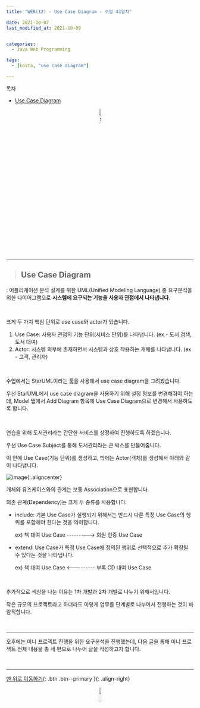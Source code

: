 ```yaml
---
title: "WEB(12) - Use Case Diagram - 수업 43일차"

date: 2021-10-07
last_modified_at: 2021-10-09


categories:
  - Java Web Programming

tags:
  - [kosta, "use case diagram"]

---
```


목차

* [Use Case Diagram](#use-case-diagram)

<p align="center"><img src="https://user-images.githubusercontent.com/70495425/131687801-2b295fb7-6e22-4e70-a1ef-a7dc85b96796.png" alt="sun cloud" height="10%" width="10%" /></p>

---

> ## Use Case Diagram

: 어플리케이션 분석 설계를 위한 UML(Unified Modeling Language) 중 요구분석을 위한 다이어그램으로 **시스템에 요구되는 기능을 사용자 관점에서 나타냅니다**.

<br>

크게 두 가지 핵심 단위로 use case와 actor가 있습니다.

1. Use Case: 사용자 관점의 기능 단위(서비스 단위)를 나타냅니다.
   (ex - 도서 검색, 도서 대여) 
2. Actor: 시스템 외부에 존재하면서 시스템과 상호 작용하는 개체를 나타냅니다.
   (ex - 고객, 관리자)

<br>

수업에서는 StarUML이라는 툴을 사용해서 use case diagram을 그려봤습니다.<br>

우선 StarUML에서 use case diagram을 사용하기 위해 설정 정보를 변경해줘야 하는데, Model 탭에서 Add Diagram 항목에 Use Case Diagram으로 변경해서 사용하도록 합니다.

<br>

연습을 위해 도서관리라는 간단한 서비스를 상정하여 진행하도록 하겠습니다.<br>

우선 Use Case Subject를 통해 도서관리라는 큰 박스를 만들어줍니다.<br>

이 안에 Use Case(기능 단위)를 생성하고, 밖에는 Actor(객체)를 생성해서 아래와 같이 나타냅니다.<br>

![image](https://user-images.githubusercontent.com/70495425/136310617-d9000ae3-e66b-40e0-82ef-a9d0d0eca906.png){:.aligncenter}

개체와 유즈케이스와의 관계는 보통 Association으로 표현합니다.<br>

의존 관계(Dependency)는 크게 두 종류를 사용합니다.

- include: 기본 Use Case가 실행되기 위해서는 반드시 다른 특정 Use Case의 행위를 포함해야 한다는 것을 의미합니다.

  ex) 책 대여 Use Case ---------> 회원 인증 Use Case

- extend: Use Case가 특정 Use Case에 정의된 행위로 선택적으로 추가 확장될 수 있다는 것을 나타냅니다.

  ex) 책 대여 Use Case <--------- 부록 CD 대여 Use Case

<br>

추가적으로 색상을 나눈 이유는 1차 개발과 2차 개발로 나누기 위해서입니다.<br>

작은 규모의 프로젝트라고 하더라도 이렇게 업무를 단계별로 나누어서 진행하는 것이 바람직합니다.<br>

<br>

---

오후에는 미니 프로젝트 진행을 위한 요구분석을 진행했는데, 다음 글을 통해 미니 프로젝트 전체 내용을 총 세 편으로 나누어 글을 작성하고자 합니다.

<br>

---

[맨 위로 이동하기](#){: .btn .btn--primary }{: .align-right}

<p align="center"><img src="https://user-images.githubusercontent.com/70495425/131689647-b4d2206e-7ec4-4f7f-a734-6c3bf77c80c3.png" height="10%" width="10%"></p>

